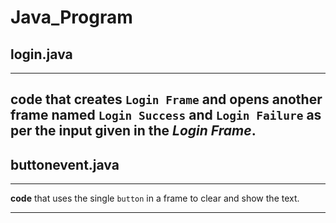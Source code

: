 # Java_Program 
## login.java
****
**code** that creates `Login Frame` and opens another frame named `Login Success` and `Login Failure` as per the input given in the *Login Frame*.
----
## buttonevent.java
-----
**code** that uses the single `button` in a frame to clear and show the text.
****
